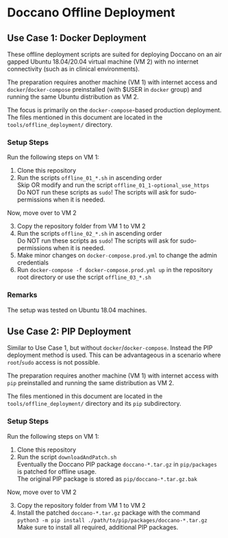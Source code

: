 # Doccano Offline Deployment

## Use Case 1: Docker Deployment
These offline deployment scripts are suited for deploying Doccano on an air gapped Ubuntu 18.04/20.04 virtual machine (VM 2) with no internet connectivity (such as in clinical environments).

The preparation requires another machine (VM 1) with internet access and `docker`/`docker-compose` preinstalled (with $USER in `docker` group) and running the same Ubuntu distribution as VM 2.  

The focus is primarily on the `docker-compose`-based production deployment.
The files mentioned in this document are located in the `tools/offline_deployment/` directory.

### Setup Steps

Run the following steps on VM 1:  
1. Clone this repository  
2. Run the scripts `offline_01_*.sh` in ascending order  
   Skip OR modify and run the script `offline_01_1-optional_use_https`  
   Do NOT run these scripts as `sudo`! The scripts will ask for sudo-permissions when it is needed.  

Now, move over to VM 2  

3. Copy the repository folder from VM 1 to VM 2  
4. Run the scripts `offline_02_*.sh` in ascending order  
   Do NOT run these scripts as `sudo`! The scripts will ask for sudo-permissions when it is needed.  
5. Make minor changes on `docker-compose.prod.yml` to change the admin credentials  
6. Run `docker-compose -f docker-compose.prod.yml up` in the repository root directory or use the script `offline_03_*.sh`  

### Remarks

The setup was tested on Ubuntu 18.04 machines.

## Use Case 2: PIP Deployment
Similar to Use Case 1, but without `docker`/`docker-compose`. Instead the PIP deployment method is used. This can be advantageous in a scenario where `root`/`sudo` access is not possible.

The preparation requires another machine (VM 1) with internet access with `pip` preinstalled and running the same distribution as VM 2.  

The files mentioned in this document are located in the `tools/offline_deployment/` directory and its `pip` subdirectory.

### Setup Steps

Run the following steps on VM 1:  
1. Clone this repository  
2. Run the script `downloadAndPatch.sh`  
   Eventually the Doccano PIP package `doccano-*.tar.gz` in `pip/packages` is patched for offline usage.  
   The original PIP package is stored as `pip/doccano-*.tar.gz.bak`  


Now, move over to VM 2  

3. Copy the repository folder from VM 1 to VM 2  
4. Install the patched `doccano-*.tar.gz` package with the command `python3 -m pip install ./path/to/pip/packages/doccano-*.tar.gz`  
   Make sure to install all required, additional PIP packages.
